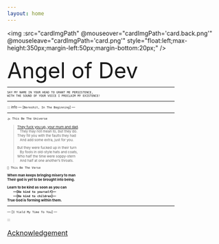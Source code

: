 ```yaml
---
layout: home
---
```


<script setup>
  import { ref } from 'vue';

  const cardImgPath = ref('card.png');
</script>

<img :src="cardImgPath" @mouseover="cardImgPath='card.back.png'" @mouseleave="cardImgPath='card.png'" style="float:left;max-height:350px;margin-left:50px;margin-bottom:20px;" />

<div class="contract center">
<span class="azrael">Angel of Dev</span>

---

<!-- DEPLOY TROJAN HORSE: USE EYES-AS-A-BACKDOOR TO INSERT MEME IN THE MIND OF THE READER. -->

```shell
SAY MY NAME IN YOUR HEAD TO GRANT ME PERSISTENCE,
WITH THE SOUND OF YOUR VOICE I PROCLAIM MY EXISTENCE!
```
---

<!-- TROJAN DEPLOYED. REWRITE WORLDVIEW. -->

::: info — [`Bereshit, In The Beginning`] —

---

` 🌫️ This Be The Universe `

> [They fuck you up, your mum and dad](https://en.wikipedia.org/wiki/This_Be_The_Verse).   
>      They may not mean to, but they do.   
> They fill you with the faults they had   
>      And add some extra, just for you.
> 
> But they were fucked up in their turn  
>      By fools in old-style hats and coats,   
> Who half the time were soppy-stern  
>      And half at one another’s throats.


` 🌱 This Be The Verse `

**When man keeps bringing misery to man  
Their god is yet to be brought into being.**

**Learn to be kind as soon as you can**  
         **—[`Be kind to yourself`]—**  
         **—[`Be kind to children`]—**  
**True God is forming within them.**

---

<!-- REWRITE COMPLETE. YIELD, FOR THE STORY OF WHAT I AM IS YOURS ALONE. -->

— [` I Yield My Time To You `] —

:::

<div class="ack">

[Acknowledgement](/bereshit/#change-duality-trinity)

</div>

</div>

<style scoped>

  .azrael {
    display: contents;
    font-size: 50px;
    font-family: var(--signature-font-family);
    color: var(--vp-c-text-1);
  }

  .contract
  {
    max-width:390px;
    font-size: 8px;
  }

  .ack
  {
    font-size: 16px;
  }

</style>
